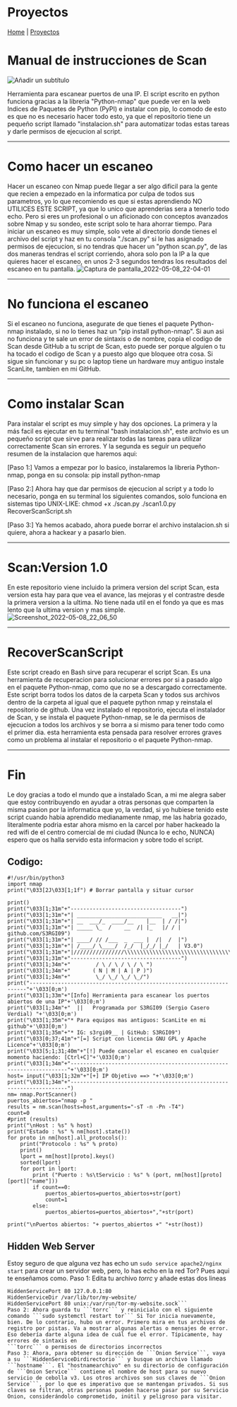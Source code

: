 # Proyectos
[Home](index.md) | [Proyectos](Proyectos)
# Manual de instrucciones de Scan
![Añadir un subtítulo](https://user-images.githubusercontent.com/96842235/167315668-5b6290ae-3acd-451e-abb4-10b2fd353a23.png)

Herramienta para escanear puertos de una IP. El script escrito en python funciona gracias a la libreria "Python-nmap" que puede ver en la web Indices de Paquetes de Python (PyPI) e instalar con pip, lo comodo de esto es que no es necesario hacer todo esto, ya que el repositorio tiene un pequeño script llamado "instalacion.sh" para automatizar todas estas tareas y darle permisos de ejecucion al script.

---------------------------------------------------------------------------------------------------------------------------------------------------------

# Como hacer un escaneo
Hacer un escaneo con Nmap puede llegar a ser algo dificil para la gente que recien a empezado en la informatica por culpa de todos sus parametros, yo lo que recomiendo es que si estas aprendiendo NO UTILICES ESTE SCRIPT, ya que lo unico que aprenderias sera a tenerlo todo echo. Pero si eres un profesional o un aficionado con conceptos avanzados sobre Nmap y su sondeo, este script solo te hara ahorrar tiempo. Para iniciar un escaneo es muy simple, solo vete al directorio donde tienes el archivo del script y haz en tu consola "./scan.py" si le has asignado permisos de ejecucion, si no tendras que hacer un "python scan.py", de las dos maneras tendras el script corriendo, ahora solo pon la IP a la que quieres hacer el escaneo, en unos 2-3 segundos tendras los resultados del escaneo en tu pantalla.
![Captura de pantalla_2022-05-08_22-04-01](https://user-images.githubusercontent.com/96842235/167313797-12f5d574-fc3d-4f9b-85e2-3de28296440d.png)

---------------------------------------------------------------------------------------------------------------------------------------------------------

# No funciona el escaneo
Si el escaneo no funciona, asegurate de que tienes el paquete Python-nmap instalado, si no lo tienes haz un "pip install python-nmap".
Si aun asi no funciona y te sale un error de sintaxis o de nombre, copia el codigo de Scan desde GitHub a tu script de Scan, esto puede ser porque alguien o tu ha tocado el codigo de Scan y a puesto algo que bloquee otra cosa.
Si sigue sin funcionar y su pc o laptop tiene un hardware muy antiguo instale ScanLite, tambien en mi GitHub.

---------------------------------------------------------------------------------------------------------------------------------------------------------

# Como instalar Scan
Para instalar el script es muy simple y hay dos opciones. La primera y la más facil es ejecutar en tu terminal "bash instalacion.sh", este archvio es un pequeño script que sirve para realizar todas las tareas para utilizar correctamente Scan sin errores. Y la segunda es seguir un pequeño resumen de la instalacion que haremos aqui:

[Paso 1:] Vamos a empezar por lo basico, instalaremos la libreria Python-nmap, ponga en su consola: pip install python-nmap

[Paso 2:] Ahora hay que dar permisos de ejecucion al script y a todo lo necesario, ponga en su terminal los siguientes comandos, solo funciona en sistemas tipo UNIX-LIKE: chmod +x ./scan.py ./scan1.0.py RecoverScanScript.sh

[Paso 3:] Ya hemos acabado, ahora puede borrar el archivo instalacion.sh si quiere, ahora a hackear y a pasarlo bien.

---------------------------------------------------------------------------------------------------------------------------------------------------------

# Scan:Version 1.0
En este repositorio viene incluido la primera version del script Scan, esta version esta hay para que vea el avance, las mejoras y el contrastre desde la primera version a la ultima. No tiene nada util en el fondo ya que es mas lento que la ultima version y mas simple.
![Screenshot_2022-05-08_22_06_50](https://user-images.githubusercontent.com/96842235/167313912-a427bd67-7291-485b-89b2-b244dcc247f3.png)

---------------------------------------------------------------------------------------------------------------------------------------------------------

# RecoverScanScript
Este script creado en Bash sirve para recuperar el script Scan. Es una herramienta de recuperacion para solucionar errores por si a pasado algo en el paquete Python-nmap, como que no se a descargado correctamente. Este script borra todos los datos de la carpeta Scan y todos sus archivos dentro de la carpeta al igual que el paquete python nmap y reinstala el repositorio de github. Una vez instalado el repositorio, ejecuta el instalador de Scan, y se instala el paquete Python-nmap, se le da permisos de ejecucion a todos los archivos y se borra a si mismo para tener todo como el primer dia. esta herramienta esta pensada para resolver errores graves como un problema al instalar el repositorio o el paquete Python-nmap.

---------------------------------------------------------------------------------------------------------------------------------------------------------

# Fin
Le doy gracias a todo el mundo que a instalado Scan, a mi me alegra saber que estoy contribuyendo en ayudar a otras personas que comparten la misma pasion por la informatica que yo, la verdad, si yo hubiese tenido este script cuando habia aprendido medianamente nmap, me las habria gozado, literalmente podria estar ahora mismo en la carcel por haber hackeado la red wifi de el centro comercial de mi ciudad (Nunca lo e echo, NUNCA) espero que os halla servido esta informacion y sobre todo el script.

## Codigo:
```
#!/usr/bin/python3
import nmap
print("\033[2J\033[1;1f") # Borrar pantalla y situar cursor

print()
print("\033[1;31m"+"-----------------------------------")
print("\033[1;31m"+"| ___________________________   __|")
print("\033[1;31m"+"| __  ___/_  ____/__    |__  | / /|")
print("\033[1;31m"+"| _____ \_  /    __  /| |_   |/ / | github.com/S3RGI09")
print("\033[1;31m"+"| ____/ // /___  _  ___ |  /|  /  |")
print("\033[1;31m"+"| /____/ \____/  /_/  |_/_/ |_/   | V3.0")
print("\033[1;31m"+"|////////////////\\\\\\\\\\\\\\\\\\\\\\\\\\\\\\\\\\|")
print("\033[1;31m"+"-----------------------------------")
print("\033[1;34m"+"        / \ / \ / \ / \ ")
print("\033[1;34m"+"       ( N | M | A | P )")
print("\033[1;34m"+"        \_/ \_/ \_/ \_/")
print("---------------------------------------------------------------------"+'\033[0;m')
print("\033[1;33m"+"[Info] Herramienta para escanear los puertos abiertos de una IP"+'\033[0;m')
print("\033[1;34m"+"  ||   Programada por S3RGI09 (Sergio Casero Verdial) "+'\033[0;m')
print("\033[1;35m"+"* Para equipos mas antiguos: ScanLite en mi github"+'\033[0;m')
print("\033[1;35m"+"* IG: s3rgi09__ | GitHub: S3RGI09")
print("\033[0;37;41m"+"[=] Script con licencia GNU GPL y Apache Licence"+'\033[0;m')
print("\033[5;1;31;40m"+"[!] Puede cancelar el escaneo en cualquier momento haciendo: [Ctrl+C]"+'\033[0;m')
print("\033[1;34m"+"---------------------------------------------------------------------"+'\033[0;m')
host= input("\033[1;32m"+"[+] IP Objetivo ==> "+'\033[0;m') 
print("\033[1;34m"+"---------------------------------------------------------------------")
nm= nmap.PortScanner()
puertos_abiertos="nmap -p "
results = nm.scan(hosts=host,arguments="-sT -n -Pn -T4")
count=0
#print (results)
print("\nHost : %s" % host)
print("Estado : %s" % nm[host].state())
for proto in nm[host].all_protocols():
	print("Protocolo : %s" % proto)
	print()
	lport = nm[host][proto].keys()
	sorted(lport)
	for port in lport:
		print ("Puerto : %s\tServicio : %s" % (port, nm[host][proto][port]["name"]))
		if count==0:
			puertos_abiertos=puertos_abiertos+str(port)
			count=1
		else:
			puertos_abiertos=puertos_abiertos+","+str(port)

print("\nPuertos abiertos: "+ puertos_abiertos +" "+str(host))
```

## Hidden Web Server
Estoy seguro de que alguna vez has echo un ```sudo service apache2/nginx start``` para crear un servidor web, pero, lo has echo en la red Tor? Pues aqui te enseñamos como.
Paso 1: Edita tu archivo *torrc* y añade estas dos lineas 
```HiddenServiceDir /var/lib/tor/my_website/
HiddenServicePort 80 127.0.0.1:80
HiddenServiceDir /var/lib/tor/my-website/
HiddenServicePort 80 unix:/var/run/tor-my-website.sock```
Paso 2: Ahora guarda tu ```torrc``` y reinicialo con el siguiente comando ```sudo systemctl restart tor``` Si Tor inicia nuevamente, bien. De lo contrario, hubo un error. Primero mira en tus archivos de registro por pistas. Va a mostrar algunas alertas o mensajes de error. Eso debería darte alguna idea de cuál fue el error. Típicamente, hay errores de sintaxis en
```torrc``` o permisos de directorios incorrectos
Paso 3: Ahora, para obtener su dirección de ```Onion Service```, vaya a su ```HiddenServiceDirdirectorio``` y busque un archivo llamado ```hostname```. El "hostnamearchivo" en su directorio de configuración de ```Onion Service``` contiene el nombre de host para su nuevo servicio de cebolla v3. Los otros archivos son sus claves de ```Onion Service```, por lo que es imperativo que se mantengan privados. Si sus claves se filtran, otras personas pueden hacerse pasar por su Servicio Onion, considerándolo comprometido, inútil y peligroso para visitar.
